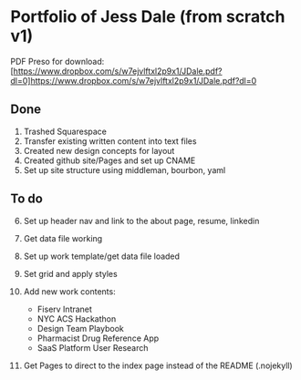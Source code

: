 # Portfolio of Jess Dale (from scratch v1)
PDF Preso for download: [https://www.dropbox.com/s/w7ejvlftxl2p9x1/JDale.pdf?dl=0]https://www.dropbox.com/s/w7ejvlftxl2p9x1/JDale.pdf?dl=0

## Done
1. Trashed Squarespace
2. Transfer existing written content into text files
3. Created new design concepts for layout
4. Created github site/Pages and set up CNAME
5. Set up site structure using middleman, bourbon, yaml

## To do
6. Set up header nav and link to the about page, resume, linkedin
7. Get data file working
8. Set up work template/get data file loaded
9. Set grid and apply styles
10. Add new work contents: 
    - Fiserv Intranet
    - NYC ACS Hackathon
    - Design Team Playbook 
    - Pharmacist Drug Reference App
    - SaaS Platform User Research
    
11. Get Pages to direct to the index page instead of the README (.nojekyll)

